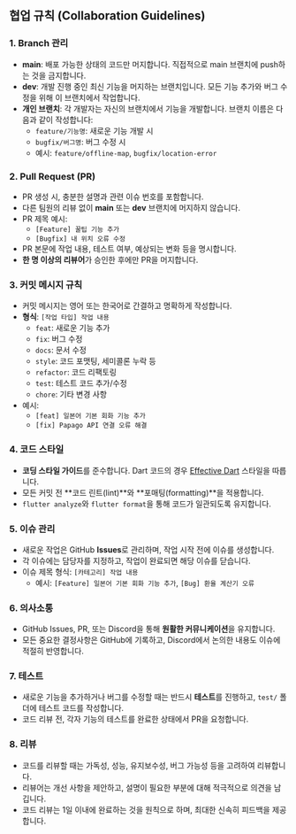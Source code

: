 ## 협업 규칙 (Collaboration Guidelines)

### 1. **Branch 관리**

- **main**: 배포 가능한 상태의 코드만 머지합니다. 직접적으로 main 브랜치에 push하는 것을 금지합니다.
- **dev**: 개발 진행 중인 최신 기능을 머지하는 브랜치입니다. 모든 기능 추가와 버그 수정을 위해 이 브랜치에서 작업합니다.
- **개인 브랜치**: 각 개발자는 자신의 브랜치에서 기능을 개발합니다. 브랜치 이름은 다음과 같이 작성합니다:
  - `feature/기능명`: 새로운 기능 개발 시
  - `bugfix/버그명`: 버그 수정 시
  - 예시: `feature/offline-map`, `bugfix/location-error`

### 2. **Pull Request (PR)**

- PR 생성 시, 충분한 설명과 관련 이슈 번호를 포함합니다.
- 다른 팀원의 리뷰 없이 **main** 또는 **dev** 브랜치에 머지하지 않습니다.
- PR 제목 예시:
  - `[Feature] 꿀팁 기능 추가`
  - `[Bugfix] 내 위치 오류 수정`
- PR 본문에 작업 내용, 테스트 여부, 예상되는 변화 등을 명시합니다.
- **한 명 이상의 리뷰어**가 승인한 후에만 PR을 머지합니다.

### 3. **커밋 메시지 규칙**

- 커밋 메시지는 영어 또는 한국어로 간결하고 명확하게 작성합니다.
- **형식**: `[작업 타입] 작업 내용`
  - `feat`: 새로운 기능 추가
  - `fix`: 버그 수정
  - `docs`: 문서 수정
  - `style`: 코드 포맷팅, 세미콜론 누락 등
  - `refactor`: 코드 리팩토링
  - `test`: 테스트 코드 추가/수정
  - `chore`: 기타 변경 사항
- 예시:
  - `[feat] 일본어 기본 회화 기능 추가`
  - `[fix] Papago API 연결 오류 해결`

### 4. **코드 스타일**

- **코딩 스타일 가이드**를 준수합니다. Dart 코드의 경우 [Effective Dart](https://dart.dev/guides/language/effective-dart) 스타일을 따릅니다.
- 모든 커밋 전 **코드 린트(lint)**와 **포매팅(formatting)**을 적용합니다.
- `flutter analyze`와 `flutter format`을 통해 코드가 일관되도록 유지합니다.

### 5. **이슈 관리**

- 새로운 작업은 GitHub **Issues**로 관리하며, 작업 시작 전에 이슈를 생성합니다.
- 각 이슈에는 담당자를 지정하고, 작업이 완료되면 해당 이슈를 닫습니다.
- 이슈 제목 형식: `[카테고리] 작업 내용`
  - 예시: `[Feature] 일본어 기본 회화 기능 추가`, `[Bug] 환율 계산기 오류`

### 6. **의사소통**

- GitHub Issues, PR, 또는 Discord을 통해 **원활한 커뮤니케이션**을 유지합니다.
- 모든 중요한 결정사항은 GitHub에 기록하고, Discord에서 논의한 내용도 이슈에 적절히 반영합니다.

### 7. **테스트**

- 새로운 기능을 추가하거나 버그를 수정할 때는 반드시 **테스트**를 진행하고, `test/` 폴더에 테스트 코드를 작성합니다.
- 코드 리뷰 전, 각자 기능의 테스트를 완료한 상태에서 PR을 요청합니다.

### 8. **리뷰**

- 코드를 리뷰할 때는 가독성, 성능, 유지보수성, 버그 가능성 등을 고려하여 리뷰합니다.
- 리뷰어는 개선 사항을 제안하고, 설명이 필요한 부분에 대해 적극적으로 의견을 남깁니다.
- 코드 리뷰는 1일 이내에 완료하는 것을 원칙으로 하며, 최대한 신속히 피드백을 제공합니다.
